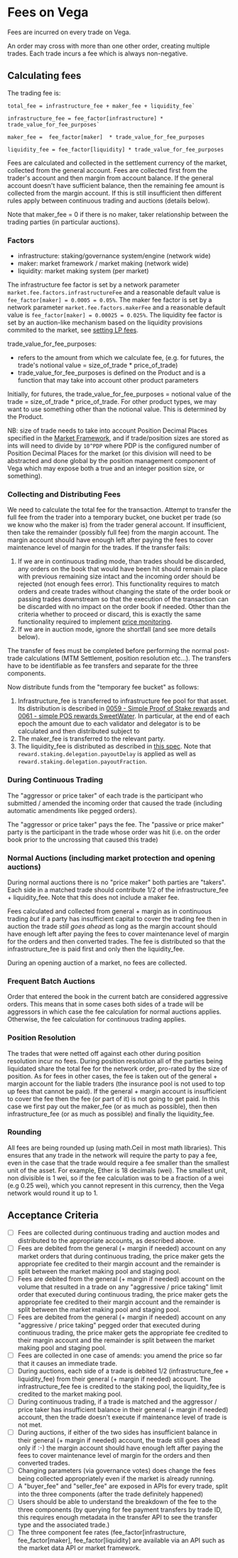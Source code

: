 
# Fees on Vega

Fees are incurred on every trade on Vega. 

An order may cross with more than one other order, creating multiple trades. Each trade incurs a fee which is always non-negative.

## Calculating fees

The trading fee is:

```
total_fee = infrastructure_fee + maker_fee + liquidity_fee`

infrastructure_fee = fee_factor[infrastructure] * trade_value_for_fee_purposes`

maker_fee =  fee_factor[maker]  * trade_value_for_fee_purposes

liquidity_fee = fee_factor[liquidity] * trade_value_for_fee_purposes
```

Fees are calculated and collected in the settlement currency of the market, collected from the general account. Fees are collected first from the trader's account and then margin from account balance. If the general account doesn't have sufficient balance, then the remaining fee amount is collected from the margin account. If this is still insufficient then different rules apply between continuous trading and auctions (details below).

Note that maker_fee = 0 if there is no maker, taker relationship between the trading parties (in particular auctions).

### Factors
- infrastructure: staking/governance system/engine (network wide)
- maker: market framework / market making (network wide)
- liquidity: market making system (per market)

The infrastructure fee factor is set by a network parameter `market.fee.factors.infrastructureFee` and a reasonable default value is `fee_factor[maker] = 0.0005 = 0.05%`. 
The maker fee factor is set by a network parameter `market.fee.factors.makerFee` and a reasonable default value is `fee_factor[maker] = 0.00025 = 0.025%`. 
The liquidity fee factor is set by an auction-like mechanism based on the liquidity provisions commited to the market, see [setting LP fees](./0042-LIQF-setting_fees_and_rewarding_lps.md).

trade_value_for_fee_purposes:
* refers to the amount from which we calculate fee, (e.g. for futures, the trade's notional value = size_of_trade * price_of_trade)
* trade_value_for_fee_purposes is defined on the Product and is a function that may take into account other product parameters 

Initially, for futures, the trade_value_for_fee_purposes = notional value of the trade = size_of_trade * price_of_trade. For other product types, we may want to use something other than the notional value. This is determined by the Product.

NB: size of trade needs to take into account Position Decimal Places specified in the [Market Framework](./0001-MKTF-market_framework.md), and if trade/position sizes are stored as ints will need to divide by `10^PDP` where PDP is the configured number of Position Decimal Places for the market (or this division will need to be abstracted and done global by the position management component of Vega which may expose both a true and an integer position size, or something).

### Collecting and Distributing Fees

We need to calculate the total fee for the transaction.
Attempt to transfer the full fee from the trader into a temporary bucket, one bucket per trade (so we know who the maker is) from the trader general account. 
If insufficient, then take the remainder (possibly full fee) from the margin account.
The margin account should have enough left after paying the fees to cover maintenance level of margin for the trades.
If the transfer fails: 
1) If we are in continuous trading mode, than trades should be discarded, any orders on the book that would have been hit should remain in place with previous remaining size intact and the incoming order should be rejected (not enough fees error). 
This functionality requires to match orders and create trades without changing the state of the order book or passing trades downstream so that the execution of the transaction can be discarded with no impact on the order book if needed. 
Other than the criteria whether to proceed or discard, this is exactly the same functionality required to implement [price monitoring](./0032-PRIM-price_monitoring.md). 
1) If we are in auction mode, ignore the shortfall (and see more details below). 

The transfer of fees must be completed before performing the normal post-trade calculations (MTM Settlement, position resolution etc...). The transfers have to be identifiable as fee transfers and separate for the three components. 

Now distribute funds from the "temporary fee bucket" as follows:
1) Infrastructure_fee is transferred to infrastructure fee pool for that asset. Its distribution is described in [0059 - Simple Proof of Stake rewards](./0059-STKG-simple_staking_and_delegating.md) and [0061 - simple POS rewards SweetWater](./0061-REWP-simple_pos_rewards_sweetwater.md). In particular, at the end of each epoch the amount due to each validator and delegator is to be calculated and then distributed subject to 
1) The maker_fee is transferred to the relevant party. 
1) The liquidity_fee is distributed as described in [this spec](./0042-LIQF-setting_fees_and_rewarding_lps.md). Note that `reward.staking.delegation.payoutDelay` is applied as well as `reward.staking.delegation.payoutFraction`. 

### During Continuous Trading

The "aggressor or price taker" of each trade is the participant who submitted / amended the incoming order that caused the trade  (including automatic amendments like pegged orders).

The "aggressor or price taker" pays the fee. The "passive or price maker" party is the participant in the trade whose order was hit (i.e. on the order book prior to the uncrossing that caused this trade)

### Normal Auctions (including market protection and opening auctions)

During normal auctions there is no "price maker" both parties are "takers". Each side in a matched trade should contribute 1/2 of the infrastructure_fee + liquidity_fee. Note that this does not include a maker fee. 

Fees calculated and collected from general + margin as in continuous trading *but* if a party has insufficient capital to cover the trading fee then in auction the trade *still* *goes* *ahead* as long as the margin account should have enough left after paying the fees to cover maintenance level of margin for the orders and then converted trades. The fee is distributed so that the infrastructure_fee is paid first and only then the liquidity_fee. 

During an opening auction of a market, no fees are collected.

### Frequent Batch Auctions

Order that entered the book in the current batch are considered aggressive orders. This means that in some cases both sides of a trade will be aggressors in which case the fee calculation for normal auctions applies. Otherwise, the fee calculation for continuous trading applies.

### Position Resolution 

The trades that were netted off against each other during position resolution incur no fees. 
During position resolution all of the parties being liquidated share the total fee for the network order, pro-rated by the size of position. 
As for fees in other cases, the fee is taken out of the general + margin account for the liable traders (the insurance pool is not used to top up fees that cannot be paid). If the general + margin account is insufficient to cover the fee then the fee (or part of it) is not going to get paid. In this case we first pay out the maker_fee (or as much as possible), then then infrastructure_fee (or as much as possible) and finally the liquidity_fee.

### Rounding

All fees are being rounded up (using math.Ceil in most math libraries).
This ensures that any trade in the network will require the party to pay a fee, even in the case that the trade would require a fee smaller than the smallest unit of the asset.
For example, Ether is 18 decimals (wei). The smallest unit, non divisible is 1 wei, so if the fee calculation was to be a fraction of a wei (e.g 0.25 wei), which you cannot represent in this currency, then the Vega network would round it up to 1.

## Acceptance Criteria
- [ ] Fees are collected during continuous trading and auction modes and distributed to the appropriate accounts, as described above.
- [ ] Fees are debited from the general (+ margin if needed) account on any market orders that during continuous trading, the price maker gets the appropriate fee credited to their margin account and the remainder is split between the market making pool and staging pool.
- [ ] Fees are debited from the general (+ margin if needed) account on the volume that resulted in a trade on any "aggressive / price taking" limit order that executed during continuous trading, the price maker gets the appropriate fee credited to their margin account and the remainder is split between the market making pool and staging pool. 
- [ ] Fees are debited from the general (+ margin if needed) account on any "aggressive / price taking" pegged order that executed during continuous trading, the price maker gets the appropriate fee credited to their margin account and the remainder is split between the market making pool and staging pool.
- [ ] Fees are collected in one case of amends: you amend the price so far that it causes an immediate trade. 
- [ ] During auctions, each side of a trade is debited 1/2 (infrastructure_fee + liquidity_fee) from their general (+ margin if needed) account. The infrastructure_fee fee is credited to the staking pool, the liquidity_fee is credited to the market making pool.
- [ ] During continuous trading, if a trade is matched and the aggressor / price taker has insufficient balance in their general (+ margin if needed) account, then the trade doesn't execute if maintenance level of trade is not met.
- [ ] During auctions, if either of the two sides has insufficient balance in their general (+ margin if needed) account, the trade still goes ahead only if :-) the margin account should have enough left after paying the fees to cover maintenance level of margin for the orders and then converted trades.
- [ ] Changing parameters (via governance votes) does change the fees being collected appropriately even if the market is already running. 
- [ ] A "buyer_fee" and "seller_fee" are exposed in APIs for every trade, split into the three components (after the trade definitely happened)
- [ ] Users should be able to understand the breakdown of the fee to the three components (by querying for fee payment transfers by trade ID, this requires enough metadata in the transfer API to see the transfer type and the associated trade.)
- [ ] The three component fee rates (fee_factor[infrastructure, fee_factor[maker], fee_factor[liquidity] are available via an API such as the market data API or market framework.